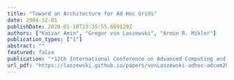 ```yaml
---
title: "Toward an Architecture for Ad Hoc Grids"
date: 2004-12-01
publishDate: 2020-01-10T23:35:55.689129Z
authors: ["Kaizar Amin", "Gregor von Laszewski", "Armin R. Mikler"]
publication_types: ["1"]
abstract: ""
featured: false
publication: "*12th International Conference on Advanced Computing and Communications (ADCOM 2004)*"
url_pdf: "https://laszewski.github.io/papers/vonLaszewski-adhoc-adcom2004.pdf"
---
```


